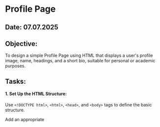 # Profile Page
## Date: 07.07.2025
## Objective:

To design a simple Profile Page using HTML that displays a user's profile image, name, headings, and a short bio, suitable for personal or academic purposes.

## Tasks:

#### 1. Set Up the HTML Structure:

Use ```<!DOCTYPE html>```, ```<html>```, ```<head>```, and ```<body>``` tags to define the basic structure.

Add an appropriate <title> such as "My Profile".

#### 2. Add Page Headings:

Insert a main heading using ```<h1>``` for the user's name.

Include subheadings such as ```<h2>``` or ```<h3>``` for titles or roles (e.g., "Student", "Web Developer").

#### 3. Insert a Profile Image:

Use the ```<img>``` tag to display the user’s profile picture.

Add alt text and set basic attributes like width and height.

#### 4. Include a Short Bio Section:

Add a paragraph using <p> to provide a short introduction or biography.

The content may include education, interests, or a personal statement.

#### 5. Organize Content Using HTML Elements:

Use ```<section>```, ```<div>```, or ```<article>``` for logical grouping.

Add a horizontal line (```<hr>```) to separate sections.

#### 6. Keep the Design HTML-Only:

Do not use CSS or JavaScript.

Focus on semantic HTML and readability.
## HTML Code:
```
<!DOCTYPE html>
<html>
<head>
  <title>My Profile</title>
</head>
<body>

  <header>
    <h1>Roshan R</h1>
    <h2>Student</h2>
    <h3>FullStack Developer</h3>
  </header>

  <hr>
  <section>
    <img src="Ghibli edit.jpg" alt="Profile picture of Roshan R" width="200" height="200">
    <p>Hello! I'm a passionate learner exploring the world of web development. I enjoy solving algorithmic problems. My current focus is on building strong foundations in HTML, CSS, and JavaScript.</p>
  </section>

  <hr>

  <section>
    <h2>Interests</h2>
    <ul>
      <li>Full-Stack Web Development (HTML, CSS, JavaScript)</li>
      <li>Java Programming</li>
      <li>Data Analysis & Visualization</li>
    </ul>
  </section>

</body>
</html>
```

## Output:
![image](https://github.com/user-attachments/assets/d0becba6-8ebb-4b8a-bfc1-782568cfc0d1)

## Live Web Page:
 https://roshanr-git.github.io/Profile_page/
## Result:
A simple Profile Page using HTML that displays a user's profile image, name, headings, and a short bio, suitable for personal or academic purposes is designed successfully.

